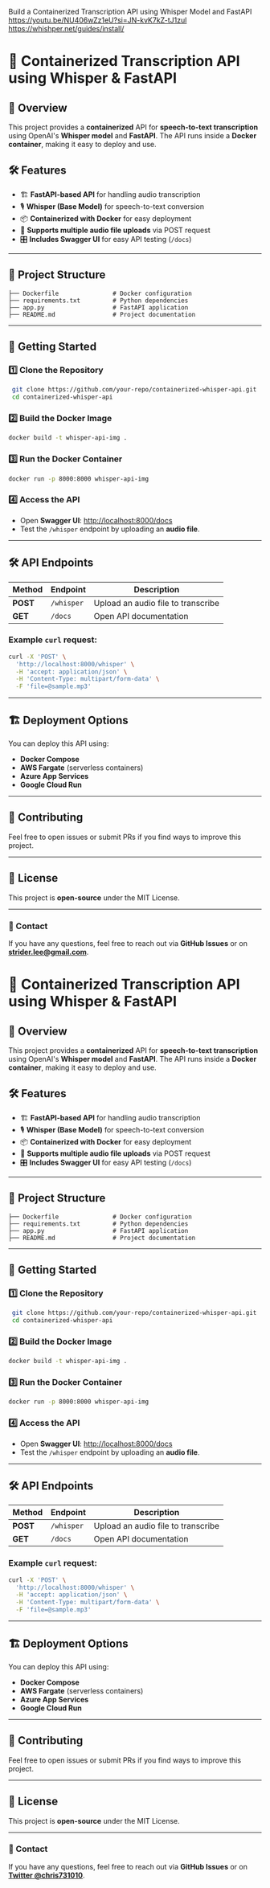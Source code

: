  Build a Containerized Transcription API using Whisper Model and FastAPI
 https://youtu.be/NU406wZz1eU?si=JN-kvK7kZ-tJ1zul
 https://whishper.net/guides/install/

 # 📜 Containerized Transcription API using Whisper & FastAPI

## 🚀 Overview
This project provides a **containerized** API for **speech-to-text transcription** using OpenAI's **Whisper model** and **FastAPI**. The API runs inside a **Docker container**, making it easy to deploy and use.

## 🛠️ Features
- 🏗 **FastAPI-based API** for handling audio transcription
- 🎙 **Whisper (Base Model)** for speech-to-text conversion
- 📦 **Containerized with Docker** for easy deployment
- 📄 **Supports multiple audio file uploads** via POST request
- 🎛 **Includes Swagger UI** for easy API testing (`/docs`)

---

## 📂 Project Structure
```
├── Dockerfile               # Docker configuration
├── requirements.txt         # Python dependencies
├── app.py                   # FastAPI application
├── README.md                # Project documentation
```

---

## 🚀 Getting Started

### 1️⃣ Clone the Repository
```sh
 git clone https://github.com/your-repo/containerized-whisper-api.git
 cd containerized-whisper-api
```

### 2️⃣ Build the Docker Image
```sh
docker build -t whisper-api-img .
```

### 3️⃣ Run the Docker Container
```sh
docker run -p 8000:8000 whisper-api-img
```

### 4️⃣ Access the API
- Open **Swagger UI**: [http://localhost:8000/docs](http://localhost:8000/docs)
- Test the `/whisper` endpoint by uploading an **audio file**.

---

## 🛠️ API Endpoints
| Method | Endpoint  | Description |
|--------|----------|-------------|
| **POST** | `/whisper` | Upload an audio file to transcribe |
| **GET**  | `/docs` | Open API documentation |

### Example `curl` request:
```sh
curl -X 'POST' \
  'http://localhost:8000/whisper' \
  -H 'accept: application/json' \
  -H 'Content-Type: multipart/form-data' \
  -F 'file=@sample.mp3'
```

---

## 🏗 Deployment Options
You can deploy this API using:
- **Docker Compose**
- **AWS Fargate** (serverless containers)
- **Azure App Services**
- **Google Cloud Run**

---

## 🤝 Contributing
Feel free to open issues or submit PRs if you find ways to improve this project.

---

## 📜 License
This project is **open-source** under the MIT License.

---

### 📧 Contact
If you have any questions, feel free to reach out via **GitHub Issues** or on **strider.lee@gmail.com**.


# 📜 Containerized Transcription API using Whisper & FastAPI

## 🚀 Overview
This project provides a **containerized** API for **speech-to-text transcription** using OpenAI's **Whisper model** and **FastAPI**. The API runs inside a **Docker container**, making it easy to deploy and use.

## 🛠️ Features
- 🏗 **FastAPI-based API** for handling audio transcription
- 🎙 **Whisper (Base Model)** for speech-to-text conversion
- 📦 **Containerized with Docker** for easy deployment
- 📄 **Supports multiple audio file uploads** via POST request
- 🎛 **Includes Swagger UI** for easy API testing (`/docs`)

---

## 📂 Project Structure
```
├── Dockerfile               # Docker configuration
├── requirements.txt         # Python dependencies
├── app.py                   # FastAPI application
├── README.md                # Project documentation
```

---

## 🚀 Getting Started

### 1️⃣ Clone the Repository
```sh
 git clone https://github.com/your-repo/containerized-whisper-api.git
 cd containerized-whisper-api
```

### 2️⃣ Build the Docker Image
```sh
docker build -t whisper-api-img .
```

### 3️⃣ Run the Docker Container
```sh
docker run -p 8000:8000 whisper-api-img
```

### 4️⃣ Access the API
- Open **Swagger UI**: [http://localhost:8000/docs](http://localhost:8000/docs)
- Test the `/whisper` endpoint by uploading an **audio file**.

---

## 🛠️ API Endpoints
| Method | Endpoint  | Description |
|--------|----------|-------------|
| **POST** | `/whisper` | Upload an audio file to transcribe |
| **GET**  | `/docs` | Open API documentation |

### Example `curl` request:
```sh
curl -X 'POST' \
  'http://localhost:8000/whisper' \
  -H 'accept: application/json' \
  -H 'Content-Type: multipart/form-data' \
  -F 'file=@sample.mp3'
```

---

## 🏗 Deployment Options
You can deploy this API using:
- **Docker Compose**
- **AWS Fargate** (serverless containers)
- **Azure App Services**
- **Google Cloud Run**

---

## 🤝 Contributing
Feel free to open issues or submit PRs if you find ways to improve this project.

---

## 📜 License
This project is **open-source** under the MIT License.

---

### 📧 Contact
If you have any questions, feel free to reach out via **GitHub Issues** or on **[Twitter @chris731010](https://twitter.com/chris731010)**.


